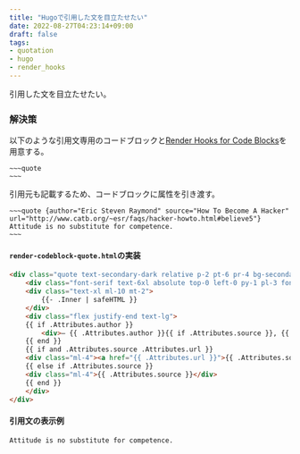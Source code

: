 ```yaml
---
title: "Hugoで引用した文を目立たせたい"
date: 2022-08-27T04:23:14+09:00
draft: false
tags:
- quotation
- hugo
- render_hooks
---
```


引用した文を目立たせたい。

<!--more-->

### 解決策

以下のような引用文専用のコードブロックと[Render Hooks for Code Blocks](https://gohugo.io/templates/render-hooks/#render-hooks-for-code-blocks)を用意する。

~~~~text
~~~quote
~~~
~~~~

引用元も記載するため、コードブロックに属性を引き渡す。

~~~~text
~~~quote {author="Eric Steven Raymond" source="How To Become A Hacker" url="http://www.catb.org/~esr/faqs/hacker-howto.html#believe5"}
Attitude is no substitute for competence.
~~~
~~~~

#### `render-codeblock-quote.html`の実装

~~~html
<div class="quote text-secondary-dark relative p-2 pt-6 pr-4 bg-secondary-light/30 border border-secondary-dark/30 rounded-md my-2">
    <div class="font-serif text-6xl absolute top-0 left-0 py-1 pl-3 font-bold text-secondary-dark/30">“</div>
    <div class="text-xl ml-10 mt-2">
        {{- .Inner | safeHTML }}
    </div>
    <div class="flex justify-end text-lg">
    {{ if .Attributes.author }}
        <div>— {{ .Attributes.author }}{{ if .Attributes.source }}, {{ end }}</div>
    {{ end }}
    {{ if and .Attributes.source .Attributes.url }}
    <div class="ml-4"><a href="{{ .Attributes.url }}">{{ .Attributes.source }}</a></div>
    {{ else if .Attributes.source }}
    <div class="ml-4">{{ .Attributes.source }}</div>
    {{ end }}
    </div>
</div>
~~~

#### 引用文の表示例

~~~quote {author="Eric Steven Raymond" source="How To Become A Hacker" url="http://www.catb.org/~esr/faqs/hacker-howto.html#believe5"}
Attitude is no substitute for competence.
~~~